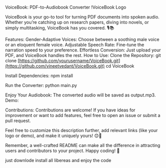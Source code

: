 VoiceBook: PDF-to-Audiobook Converter
!VoiceBook Logo <!-- Replace with an actual logo or relevant image -->

VoiceBook is your go-to tool for turning PDF documents into spoken audio. Whether you’re catching up on research papers, diving into novels, or simply multitasking, VoiceBook has you covered. 🎙️📚

Features:
Gender-Adaptive Voices: Choose between a soothing male voice or an eloquent female voice.
Adjustable Speech Rate: Fine-tune the narration speed to your preference.
Effortless Conversion: Just upload your PDF, and VoiceBook handles the rest.
How to Use:
Clone the Repository:
git clone [https://github.com/yourusername/VoiceBook.git](https://github.com/vineetvedant/VoiceBook.git)
cd VoiceBook

Install Dependencies:
npm install

Run the Converter:
python main.py

Enjoy Your Audiobook: The converted audio will be saved as output.mp3.
Demo:


Contributions:
Contributions are welcome! If you have ideas for improvement or want to add features, feel free to open an issue or submit a pull request.

Feel free to customize this description further, add relevant links (like your logo or demo), and make it uniquely yours! 😊🚀

Remember, a well-crafted README can make all the difference in attracting users and contributors to your project. Happy coding! 🌟









just downlode 
install all libereas 
and enjoy the code 

